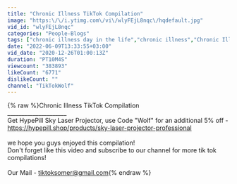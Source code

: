 ```yaml
---
title: "Chronic Illness TikTok Compilation"
image: "https:\/\/i.ytimg.com\/vi\/wlyFEjL8nqc\/hqdefault.jpg"
vid_id: "wlyFEjL8nqc"
categories: "People-Blogs"
tags: ["chronic illness day in the life","chronic illness","Chronic Illness TikTok Compilation"]
date: "2022-06-09T13:33:55+03:00"
vid_date: "2020-12-26T01:00:13Z"
duration: "PT10M4S"
viewcount: "383893"
likeCount: "6771"
dislikeCount: ""
channel: "TikTokWolf"
---
```

{% raw %}Chronic Illness TikTok Compilation<br />_____________________<br />Get HypePill Sky Laser Projector, use Code &quot;Wolf&quot; for an additional 5% off -<br /><a rel="nofollow" target="blank" href="https://hypepill.shop/products/sky-laser-projector-professional">https://hypepill.shop/products/sky-laser-projector-professional</a><br /><br />we hope you guys enjoyed this compilation!<br />Don't forget like this video and subscribe to our channel for more tik tok compilations!<br /><br />Our Mail - tiktoksomer@gmail.com{% endraw %}
